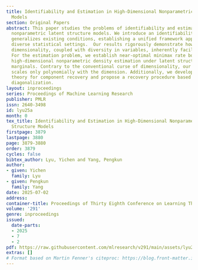 ```yaml
---
title: Identifiability and Estimation in High-Dimensional Nonparametric Latent Structure
  Models
section: Original Papers
abstract: This paper studies the problems of identifiability and estimation in high-dimensional
  nonparametric latent structure models. We introduce an identifiability theorem that
  generalizes existing conditions, establishing a unified framework applicable to
  diverse statistical settings.  Our results rigorously demonstrate how increased
  dimensionality, coupled with diversity in variables, inherently facilitates identifiability.
  For the estimation problem, we establish near-optimal minimax rate bounds for the
  high-dimensional nonparametric density estimation under latent structures with smooth
  marginals. Contrary to the conventional curse of dimensionality, our sample complexity
  scales only polynomially with the dimension. Additionally, we develop a perturbation
  theory for component recovery and propose a recovery procedure based on simultaneous
  diagonalization.
layout: inproceedings
series: Proceedings of Machine Learning Research
publisher: PMLR
issn: 2640-3498
id: lyu25a
month: 0
tex_title: Identifiability and Estimation in High-Dimensional Nonparametric Latent
  Structure Models
firstpage: 3879
lastpage: 3880
page: 3879-3880
order: 3879
cycles: false
bibtex_author: Lyu, Yichen and Yang, Pengkun
author:
- given: Yichen
  family: Lyu
- given: Pengkun
  family: Yang
date: 2025-07-02
address:
container-title: Proceedings of Thirty Eighth Conference on Learning Theory
volume: '291'
genre: inproceedings
issued:
  date-parts:
  - 2025
  - 7
  - 2
pdf: https://raw.githubusercontent.com/mlresearch/v291/main/assets/lyu25a/lyu25a.pdf
extras: []
# Format based on Martin Fenner's citeproc: https://blog.front-matter.io/posts/citeproc-yaml-for-bibliographies/
---
```

